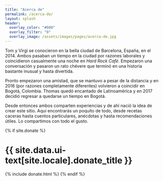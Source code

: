 ```yaml
---
title: "Acerca de"
permalink: /acerca-de/ 
layout: splash
header:
  overlay_color: "#000"
  overlay_filter: "0"
  overlay_image: /assets/images/pages/acerca-de.jpg
---
```


Tom y Virgi se conocieron en la bella ciudad de Barcelona, España, en el 2014. Ambos pasaban un tiempo en la ciudad por razones laborales y coincidieron casualmente una noche en _Hard Rock Café_. Empezaron una conversación y pasaron un rato chévere que terminó en una historia bastante inusual y hasta divertida. 

Pronto empezaron una amistad, que se mantuvo a pesar de la distancia y en 2016 (por razones completamente diferentes) volvieron a coincidir en Bogotá, Colombia. Thomas quedó encantado de Latinoamérica y en 2017 decidió regresar a quedarse un tiempo en Bogotá. 

Desde entonces ambos comparten experiencias y de ahí nació la idea de crear este sitio. Aquí encontrarás un poquito de todo, desde recetas caceras hasta cuentos particulares, anécdotas y hasta recomendaciones útiles. Lo compartimos con todo el gusto.

{% if site.donate %}
  <h1> {{ site.data.ui-text[site.locale].donate_title }} </h1>
  {% include donate.html %}
{% endif %}